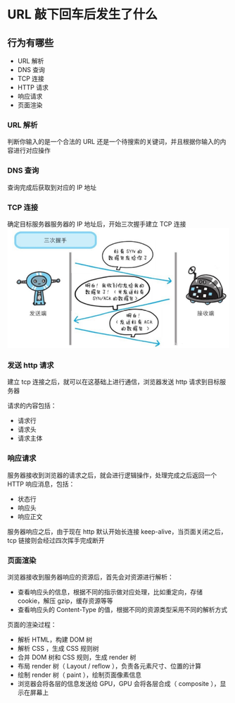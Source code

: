 # URL 敲下回车后发生了什么

## 行为有哪些

- URL 解析
- DNS 查询
- TCP 连接
- HTTP 请求
- 响应请求
- 页面渲染

### URL 解析

判断你输入的是一个合法的 URL 还是一个待搜索的关键词，并且根据你输入的内容进行对应操作

### DNS 查询

查询完成后获取到对应的 IP 地址

### TCP 连接

确定目标服务器服务器的 IP 地址后，开始三次握手建立 TCP 连接
![url-三次握手](../assets/image/url-%E4%B8%89%E6%AC%A1%E6%8F%A1%E6%89%8B.png)

### 发送 http 请求

建立 tcp 连接之后，就可以在这基础上进行通信，浏览器发送 http 请求到目标服务器

请求的内容包括：

- 请求行
- 请求头
- 请求主体

### 响应请求

服务器接收到浏览器的请求之后，就会进行逻辑操作，处理完成之后返回一个 HTTP 响应消息，包括：

- 状态行
- 响应头
- 响应正文

服务器响应之后，由于现在 http 默认开始长连接 keep-alive，当页面关闭之后，tcp 链接则会经过四次挥手完成断开

### 页面渲染

浏览器接收到服务器响应的资源后，首先会对资源进行解析：

- 查看响应头的信息，根据不同的指示做对应处理，比如重定向，存储 cookie，解压 gzip，缓存资源等等
- 查看响应头的 Content-Type 的值，根据不同的资源类型采用不同的解析方式

页面的渲染过程：

- 解析 HTML，构建 DOM 树
- 解析 CSS ，生成 CSS 规则树
- 合并 DOM 树和 CSS 规则，生成 render 树
- 布局 render 树（ Layout / reflow ），负责各元素尺寸、位置的计算
- 绘制 render 树（ paint ），绘制页面像素信息
- 浏览器会将各层的信息发送给 GPU，GPU 会将各层合成（ composite ），显示在屏幕上
